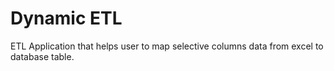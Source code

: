 # Dynamic ETL
ETL Application that helps user to map selective columns data from excel to database table. 
 
